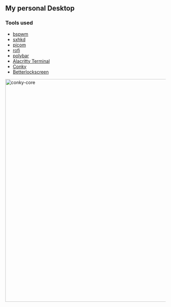 ## My personal Desktop

### Tools used

* [bspwm](https://github.com/baskerville/bspwm)
* [sxhkd](https://github.com/baskerville/sxhkd)
* [picom](https://github.com/yshui/picom)
* [rofi](https://github.com/davatorium/rofi)
* [polybar](https://github.com/polybar/polybar)
* [Alacritty Terminal](https://github.com/alacritty/alacritty)
* [Conky](https://github.com/brndnmtthws/conky)
* [Betterlockscreen](https://github.com/betterlockscreen/betterlockscreen)



<div style="float:left;width:100%">
<img alt=conky-core height=700px src=https://github.com/madhur/dotfiles/blob/6adb3e8ec0461d97e53f511651f06818bf1373a6/screenshot.png />
</div>
<div style="float:clear"></div>
<p/><p/><p/>
